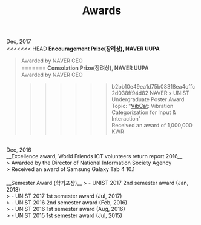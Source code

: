 ﻿---
layout: post
title: Awards
---
Dec, 2017<br />
<<<<<<< HEAD
__Encouragement Prize(장려상), NAVER UUPA__<br />
> Awarded by NAVER CEO <br />
=======
__Consolation Prize(장려상), NAVER UUPA__<br />
> Awarded by NAVER CEO
>>>>>>> b2bb10e49ea1d75b08318ea4cffc2d038ff94d82
> NAVER x UNIST Undergraduate Poster Award <br />
> Topic: "[VibCat](https://youtu.be/D0591qFnU5k): Vibration Categorization for Input & Interaction"<br />
> Received an award of 1,000,000 KWR <br />

<br />
Dec, 2016<br />
__Excellence award, World Friends ICT volunteers return report 2016__<br />
> Awarded by the Director of National Information Society Agency<br />
> Received an award of Samsung Galaxy Tab 4 10.1<br />

<br />
__Semester Award (학기포상)__
> - UNIST 2017 2nd semester award (Jan, 2018)<br />
> - UNIST 2017 1st semester award (Jul, 2017)<br />
> - UNIST 2016 2nd semester award (Feb, 2016)<br />
> - UNIST 2016 1st semester award (Aug, 2016)<br />
> - UNIST 2015 1st semester award (Jul, 2015)<br />

<br />
